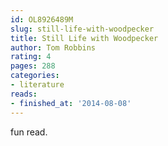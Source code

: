 ```yaml
---
id: OL8926489M
slug: still-life-with-woodpecker
title: Still Life with Woodpecker
author: Tom Robbins
rating: 4
pages: 288
categories:
- literature
reads:
- finished_at: '2014-08-08'
---
```

fun read.
